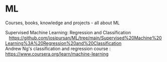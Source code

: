 # ML
Courses, books, knowledge and projects - all about ML

Supervised Machine Learning: Regression and Classification  
&nbsp;&nbsp;&nbsp;https://github.com/josipursan/ML/tree/main/Supervised%20Machine%20Learning%3A%20Regression%20and%20Classification  
Andrew Ng's classification and regression course : https://www.coursera.org/learn/machine-learning  

